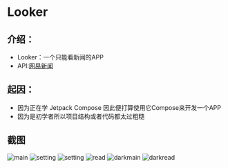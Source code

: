 # Looker

## 介绍：
- Looker：一个只能看新闻的APP
- API:[网易新闻](https://blog.csdn.net/xm1037782843/article/details/103388228)


## 起因：
- 因为正在学 Jetpack Compose 因此便打算使用它Compose来开发一个APP
- 因为是初学者所以项目结构或者代码都太过粗糙

## 截图
![main](https://github.com/yuanczx/Looker/blob/master/readme/ScreenShot1.jpg)
![setting](https://github.com/yuanczx/Looker/blob/master/readme/ScreenShot2.jpg)
![setting](https://github.com/yuanczx/Looker/blob/master/readme/ScreenShot3.jpg)
![read](https://github.com/yuanczx/Looker/blob/master/readme/ScreenShot4.jpg)
![darkmain](https://github.com/yuanczx/Looker/blob/master/readme/ScreenShot5.jpg)
![darkread](https://github.com/yuanczx/Looker/blob/master/readme/ScreenShot6.jpg)